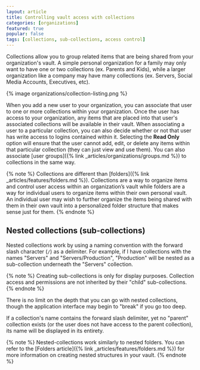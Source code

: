 ```yaml
---
layout: article
title: Controlling vault access with collections
categories: [organizations]
featured: true
popular: false
tags: [collections, sub-collections, access control]
---
```


Collections allow you to group related items that are being shared from your organization's vault. A simple personal organization for a family may only want to have one or two collections (ex. Parents and Kids), while a larger organization like a company may have many collections (ex. Servers, Social Media Accounts, Executives, etc).

{% image organizations/collection-listing.png %}

When you add a new user to your organization, you can associate that user to one or more collections within your organization. Once the user has access to your organization, any items that are placed into that user's associated collections will be available in their vault. When associating a user to a particular collection, you can also decide whether or not that user has write access to logins contained within it. Selecting the **Read Only** option will ensure that the user cannot add, edit, or delete any items within that particular collection (they can just view and use them). You can also associate [user groups]({% link _articles/organizations/groups.md %}) to collections in the same way.

{% note %}
Collections are different than [folders]({% link _articles/features/folders.md %}). Collections are a way to organize items and control user access within an organization’s vault while folders are a way for individual users to organize items within their own personal vault. An individual user may wish to further organize the items being shared with them in their own vault into a personalized folder structure that makes sense just for them.
{% endnote %}

## Nested collections (sub-collections)

Nested collections work by using a naming convention with the forward slash character (`/`) as a delimiter. For example, if I have collections with the names "Servers" and "Servers/Production", "Production" will be nested as a sub-collection underneath the "Servers" collection.

{% note %}
Creating sub-collections is only for display purposes. Collection access and permissions are not inherited by their "child" sub-collections.
{% endnote %}

There is no limit on the depth that you can go with nested collections, though the application interface may begin to "break" if you go too deep.

If a collection's name contains the forward slash delimiter, yet no "parent" collection exists (or the user does not have access to the parent collection), its name will be displayed in its entirety.

{% note %}
Nested-collections work similarly to nested folders. You can refer to the [Folders article]({% link _articles/features/folders.md %}) for more information on creating nested structures in your vault.
{% endnote %}
